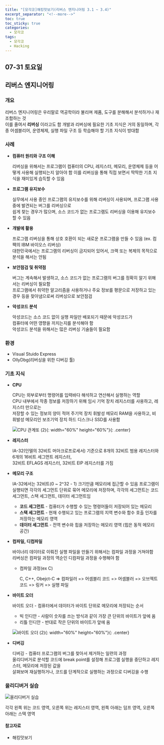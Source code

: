 ```yaml
---
title: "[모각코]해킹맛보기(리버스 엔지니어링 3.1 ~ 3.4)"
excerpt_separator: "<!--more-->"
toc: true
toc_sticky: true
categories:
  - 모각코
tags:
  - 모각코
  - Hacking
---
```


## 07-31 토요일

## 리버스 엔지니어링

### 개요

리버스 엔지니어링은 우리말로 역공학이라 불리며 제품, 도구를 분해해서 분석하거나 재조합하는 것  
이를 줄여서 **리버싱** 이라고도 함
개발과 리버싱에 필요한 기초 지식은 거의 동일하며, 각종 어셈블리어, 운영체제, 실행 파일 구조 등 학습해야 할 기초 지식이 방대함

### 사례

- **컴퓨터 원리와 구조 이해**

  리버싱을 위해서는 프로그램이 컴퓨터의 CPU, 레지스터, 메모리, 운영체제 등을 어떻게 사용해 실행되는지 알아야 함
  이를 리버싱을 통해 직접 보면서 딱딱한 기초 지식을 재미있게 습득할 수 있음

- **프로그램 유지보수**

  실무에서 사용 중인 프로그램의 유지보수를 위해 리버싱이 사용되며, 프로그램 사용 중에 발견되는 버그를 리버싱으로  
  쉽게 찾는 경우가 많으며, 소스 코드가 없는 프로그램도 리버싱을 이용해 유지보수 할 수 있음

- **개발에 활용**

  프로그램 리버싱을 통해 상호 호환이 되는 새로운 프로그램을 만들 수 있음 (ex. 컴팩의 IBM 바이오스 리버싱)  
  대한민국에서는 프로그램의 리버싱이 금지되어 있어서, 크랙 또는 복제의 목적으로 분석을 해서는 안됨

- **보안점검 및 취약점**

  버그는 계속해서 발생하고, 소스 코드가 없는 프로그램의 버그를 정확히 알기 위해서는 리버싱이 필요함  
  프로그램에서 취약한 알고리즘을 사용하거나 주요 정보를 평문으로 저장하고 있는 경우 등을 찾아냄으로써 리버싱으로 보안점검

- **악성코드 분석**

  악성코드는 소스 코드 없이 실행 파일만 배포되기 때문에 악성코드가  
  컴퓨터에 어떤 영향을 끼치는지를 분석해야 함  
  악성코드 분석을 위해서는 많은 리버싱 기술들이 필요함

### 환경

- Visual Stuido Express
- OllyDbg(리버싱을 위한 디버깅 툴)

### 기초 지식

- **CPU**

  CPU는 외부로부터 명령어를 입력바다 해석하고 연산해서 실행하는 역할  
  CPU 내부에서 작종 정보를 저장하기 위해 임시 기억 장치 레지스터를 사용하고, 레지스터 만으로는  
  저장할 수 있는 정보의 양이 적어 주기억 장치 휘발성 메모리 RAM을 사용하고,
  비휘발성 메모리인 보조기억 장치 하드 디스크나 SSD를 사용함

  ![CPU 관계또 (2)](https://user-images.githubusercontent.com/66258691/127726059-7e43da01-80dc-4cdf-985e-2f331dbf8630.jpg){: width="60%" height="60%"}{: .center}

- **레지스터**

  IA-32(인텔의 32비트 머아크로프로세서) 기준으로 8개의 32비트 범용 레지스터와 6개의 16비트 세그먼트 레지스터,  
  32비트 EFLAGS 레지스터, 32비트 EIP 레지스터를 가짐

- **메모리 구조**

  IA-32에서는 32비트(0 ~ 2^32 - 1) 크기만큼 메모리에 접근할 수 있음
  프로그램이 실행되면 각각의 세그먼트 단위로 묶어 메모리에 저장하며, 각각의 세그먼트는 코드 세그먼트, 스택 세그먼트, 데이터 세그먼트임

  - **코드 세그먼트** - 컴퓨터가 수행할 수 있는 명령어들이 저장되어 있는 메모리
  - **스택 세그먼트** - 현재 수행되고 있는 프로그램의 지역 변수와 함수 호출 인자를 저장하는 메모리 영역
  - **데이터 세그먼트** - 전역 변수와 힙을 저장하는 메모리 영역 (힙은 동적 메모리 공간)

- **컴파일, 디컴파일**

  바이너리 데이터로 이뤄진 실행 파일을 만들기 위해서는 컴파일 과정을 거쳐야함  
  리버싱은 컴파일 과정의 역순인 디컴파일 과정을 수행해야 함

  - 컴파일 과정(ex C)

    C, C++, Obejct-C => 컴파일러 => 어셈블리 코드 => 어셈블러 => 오브젝트 코드 => 링커 => 실행 파일

- **바이트 오더**

  바이트 오더 - 컴퓨터에서 데이터가 바이트 단위로 메모리에 저장되는 순서

  - 빅 인디안 - 사람이 숫자를 쓰는 방식과 같이 가장 큰 단위의 바이트가 앞에 옴
  - 리틀 인디안 - 반대로 작은 단위의 바이트가 앞에 옴

  ![바이트 오더 (2)](https://user-images.githubusercontent.com/66258691/127726372-e4d43295-dc0c-4851-85dd-097b2b9b7c47.jpg){: width="60%" height="60%"}{: .center}

- **디버깅**

  디버깅 - 컴퓨터 프로그램의 버그를 찾아서 제거하는 일련의 과정  
  올리디버거로 분석할 코드에 break point를 설정해 프로그램 실행을 중단하고 레지스터, 메모리에 저장된 값을  
  살펴보며 재실행하거나, 코드를 단계적으로 실행하는 과정으로 디버깅을 수행

### 올리디버거 실습

![올리디버거 실습](https://user-images.githubusercontent.com/66258691/127726741-342ceae1-a239-4467-8845-e2bfbab60e9b.png)

각각 왼쪽 위는 코드 영역, 오른쪽 위는 레지스터 영역, 왼쪽 아래는 덤프 영역, 오른쪽 아래는 스택 영역

#### 참고자료

- 해킹맛보기

